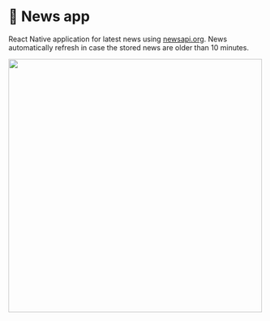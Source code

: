 # 📰 News app

React Native application for latest news using [newsapi.org](https://newsapi.org/).
News automatically refresh in case the stored news are older than 10 minutes.

<p align="left">
  <img src="https://i.imgur.com/czpJHLj.png" width="500">
</p>
